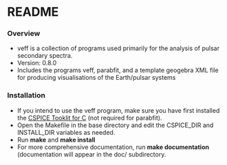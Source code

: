 # README #

### Overview ###

* veff is a collection of programs used primarily for the analysis of pulsar secondary spectra.
* Version: 0.8.0
* Includes the programs veff, parabfit, and a template geogebra XML file for producing visualisations of the Earth/pulsar systems

### Installation ###

* If you intend to use the veff program, make sure you have first installed the [CSPICE Tooklit for C](https://naif.jpl.nasa.gov/naif/toolkit_C.html) (not required for parabfit).
* Open the Makefile in the base directory and edit the CSPICE\_DIR and INSTALL\_DIR variables as needed.
* Run **make** and **make install**
* For more comprehensive documentation, run **make documentation** (documentation will appear in the doc/ subdirectory.